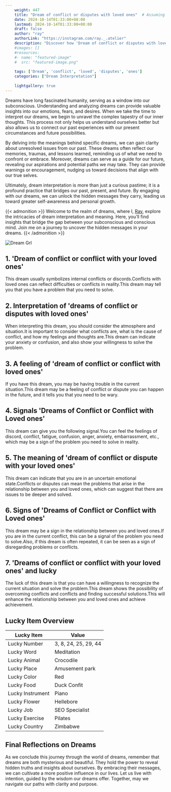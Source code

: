 ```yaml
---
    weight: 447
    title: "Dream of conflict or disputes with loved ones"  # Assuming 'title' column exists
    date: 2024-10-14T01:33:00+08:00
    lastmod: 2024-10-14T01:33:00+08:00
    draft: false
    author: "ray"
    authorLink: "https://instagram.com/ray._.atelier"
    description: "Discover how 'Dream of conflict or disputes with loved ones' can interpret your future and uncover its significant meanings in your life."
    #images: []
    #resources:
    #- name: "featured-image"
    #  src: "featured-image.png"
    
    tags: ['Dream', 'conflict', 'loved', 'disputes', 'ones']
    categories: ["Dream Interpretation"]
    
    lightgallery: true
---
```

    
Dreams have long fascinated humanity, serving as a window into our subconscious. Understanding and analyzing dreams can provide valuable insights into our emotions, fears, and desires. When we take the time to interpret our dreams, we begin to unravel the complex tapestry of our inner thoughts. This process not only helps us understand ourselves better but also allows us to connect our past experiences with our present circumstances and future possibilities.

By delving into the meanings behind specific dreams, we can gain clarity about unresolved issues from our past. These dreams often reflect our memories, traumas, and lessons learned, reminding us of what we need to confront or embrace. Moreover, dreams can serve as a guide for our future, revealing our aspirations and potential paths we may take. They can provide warnings or encouragement, nudging us toward decisions that align with our true selves.

Ultimately, dream interpretation is more than just a curious pastime; it is a profound practice that bridges our past, present, and future. By engaging with our dreams, we can unlock the hidden messages they carry, leading us toward greater self-awareness and personal growth.

{{< admonition >}}
Welcome to the realm of dreams, where I, [Ray](https://instagram.com/ray._.atelier), explore the intricacies of dream interpretation and meaning. Here, you’ll find insights that bridge the gap between your subconscious and conscious mind. Join me on a journey to uncover the hidden messages in your dreams.
{{< /admonition >}}

![Dream Grl](https://cdn.pixabay.com/photo/2017/11/02/03/35/gothic-2910057_1280.jpg "Dream Grl")

## 1. 'Dream of conflict or conflict with your loved ones'
This dream usually symbolizes internal conflicts or discords.Conflicts with loved ones can reflect difficulties or conflicts in reality.This dream may tell you that you have a problem that you need to solve.

## 2. Interpretation of 'dreams of conflict or disputes with loved ones'
When interpreting this dream, you should consider the atmosphere and situation.It is important to consider what conflicts are, what is the cause of conflict, and how my feelings and thoughts are.This dream can indicate your anxiety or confusion, and also show your willingness to solve the problem.

## 3. A feeling of 'dream of conflict or conflict with loved ones'
If you have this dream, you may be having trouble in the current situation.This dream may be a feeling of conflict or dispute you can happen in the future, and it tells you that you need to be wary.

## 4. Signals 'Dreams of Conflict or Conflict with Loved ones'
This dream can give you the following signal.You can feel the feelings of discord, conflict, fatigue, confusion, anger, anxiety, embarrassment, etc., which may be a sign of the problem you need to solve in reality.

## 5. The meaning of 'dream of conflict or dispute with your loved ones'
This dream can indicate that you are in an uncertain emotional state.Conflicts or disputes can mean the problems that arise in the relationship between you and loved ones, which can suggest that there are issues to be deeper and solved.

## 6. Signs of 'Dreams of Conflict or Conflict with Loved ones'
This dream may be a sign in the relationship between you and loved ones.If you are in the current conflict, this can be a signal of the problem you need to solve.Also, if this dream is often repeated, it can be seen as a sign of disregarding problems or conflicts.

## 7. 'Dreams of conflict or conflict with your loved ones' and lucky
The luck of this dream is that you can have a willingness to recognize the current situation and solve the problem.This dream shows the possibility of overcoming conflicts and conflicts and finding successful solutions.This will enhance the relationship between you and loved ones and achieve achievement.

## Lucky Item Overview
| Lucky Item          | Value              |
|---------------|--------------------|
| Lucky Number        | 3, 8, 24, 25, 29, 44  |
| Lucky Word          | Meditation |
| Lucky Animal        | Crocodile |
| Lucky Place         | Amusement park     |
| Lucky Color         | Red     |
| Lucky Food          | Duck Confit      |
| Lucky Instrument    | Piano |
| Lucky Flower        | Hellebore    |
| Lucky Job           | SEO Specialist       |
| Lucky Exercise      | Pilates  |
| Lucky Country       | Zimbabwe    |


##  Final Reflections on Dreams

As we conclude this journey through the world of dreams, remember that dreams are both mysterious and beautiful. They hold the power to reveal hidden truths and insights about ourselves. By embracing their messages, we can cultivate a more positive influence in our lives. Let us live with intention, guided by the wisdom our dreams offer. Together, may we navigate our paths with clarity and purpose.
